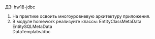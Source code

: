 ДЗ: hw18-jdbc<br>
1. На практике освоить многоуровневую архитектуру приложения.
2. В модуле homework реализуйте классы:
   EntityClassMetaData<br>
   EntitySQLMetaData<br>
   DataTemplateJdbc<br>